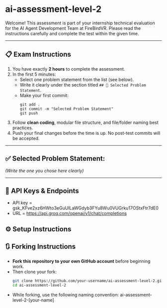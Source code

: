 # ai-assessment-level-2

Welcome! This assessment is part of your internship technical evaluation for the AI Agent Development Team at FireBirdVR. Please read the instructions carefully and complete the test within the given time.

---

## 📋 Exam Instructions

1. You have exactly **2 hours** to complete the assessment.
2. In the first 5 minutes:
   - Select one problem statement from the list (see below).
   - Write it clearly under the section titled `## 🧩 Selected Problem Statement`.
   - Make your first commit:  
     ```
     git add .
     git commit -m "Selected Problem Statement"
     git push
     ```
7. Follow **clean coding**, modular file structure, and file/folder naming best practices.
8. Push your final changes before the time is up. No post-test commits will be accepted.

---


## ✅ Selected Problem Statement:

_(Write the one you chose here clearly)_

---

## 🔑 API Keys & Endpoints
- API key = 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
- URL = https://api.groq.com/openai/v1/chat/completions


## ⚙️ Setup Instructions
## 🔃 Forking Instructions

- **Fork this repository to your own GitHub account** before beginning work.
- Then clone your fork:
  ```bash
  git clone https://github.com/your-username/ai-assessment-level-2.git
  cd ai-assessment-level-2
- While forking, use the following naming convention:
ai-assessment-level-2-[your-name]
